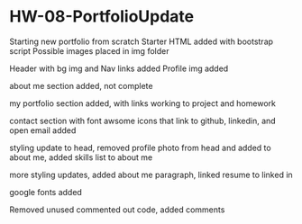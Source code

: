 # HW-08-PortfolioUpdate

Starting new portfolio from scratch
Starter HTML added with bootstrap script
Possible images placed in img folder

Header with bg img and Nav links added
Profile img added

about me section added, not complete

my portfolio section added, with links working to project and homework

contact section with font awsome icons that link to github, linkedin, and open email added

styling update to head, removed profile photo from head and added to about me, added skills list to about me

more styling updates, added about me paragraph, linked resume to linked in

google fonts added

Removed unused commented out code, added comments 